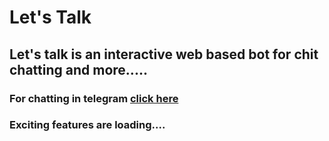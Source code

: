 # Let's Talk 
## Let's talk is an interactive web based bot for chit chatting and more.....
### For chatting in telegram [click here](https://t.me/LetstLalksomethingBot)
### Exciting features are loading....
